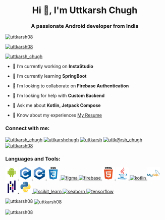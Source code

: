 <h1 align="center">Hi 👋, I'm Uttkarsh Chugh</h1>
<h3 align="center">A passionate Android developer from India</h3>

<p align="left"> <img src="https://komarev.com/ghpvc/?username=uttkarsh08&label=Profile%20views&color=0e75b6&style=flat" alt="uttkarsh08" /> </p>

<p align="left"> <a href="https://github.com/ryo-ma/github-profile-trophy"><img src="https://github-profile-trophy.vercel.app/?username=uttkarsh08" alt="uttkarsh08" /></a> </p>

<p align="left"> <a href="https://twitter.com/uttkarsh_chugh" target="blank"><img src="https://img.shields.io/twitter/follow/uttkarsh_chugh?logo=twitter&style=for-the-badge" alt="uttkarsh_chugh" /></a> </p>

- 🔭 I’m currently working on **InstaStudio**

- 🌱 I’m currently learning **SpringBoot**

- 👯 I’m looking to collaborate on **Firebase Authentication**

- 🤝 I’m looking for help with **Custom Backend**

- 💬 Ask me about **Kotlin, Jetpack Compose**

- 📄 Know about my experiences [My Resume]([https://drive.google.com/file/d/1EkqUxwjA8EyZqgXoktY736KJqD0hmKJV/view?usp=sharing](https://drive.google.com/file/d/1GSS5_IOTA1QazDRGgb_Q-U8ZgTYoXwkd/view?usp=sharing))

<h3 align="left">Connect with me:</h3>
<p align="left">
<a href="https://twitter.com/uttkarsh_chugh" target="blank"><img align="center" src="https://raw.githubusercontent.com/rahuldkjain/github-profile-readme-generator/master/src/images/icons/Social/twitter.svg" alt="uttkarsh_chugh" height="30" width="40" /></a>
<a href="https://linkedin.com/in/uttkarshchugh" target="blank"><img align="center" src="https://raw.githubusercontent.com/rahuldkjain/github-profile-readme-generator/master/src/images/icons/Social/linked-in-alt.svg" alt="uttkarshchugh" height="30" width="40" /></a>
<a href="https://stackoverflow.com/users/uttkarsh" target="blank"><img align="center" src="https://raw.githubusercontent.com/rahuldkjain/github-profile-readme-generator/master/src/images/icons/Social/stack-overflow.svg" alt="uttkarsh" height="30" width="40" /></a>
<a href="https://instagram.com/uttk@rsh_chugh" target="blank"><img align="center" src="https://raw.githubusercontent.com/rahuldkjain/github-profile-readme-generator/master/src/images/icons/Social/instagram.svg" alt="uttk@rsh_chugh" height="30" width="40" /></a>
<a href="https://www.leetcode.com/uttkarsh08" target="blank"><img align="center" src="https://raw.githubusercontent.com/rahuldkjain/github-profile-readme-generator/master/src/images/icons/Social/leet-code.svg" alt="uttkarsh08" height="30" width="40" /></a>
</p>

<h3 align="left">Languages and Tools:</h3>
<p align="left"> <a href="https://developer.android.com" target="_blank" rel="noreferrer"> <img src="https://raw.githubusercontent.com/devicons/devicon/master/icons/android/android-original-wordmark.svg" alt="android" width="40" height="40"/> </a> <a href="https://www.cprogramming.com/" target="_blank" rel="noreferrer"> <img src="https://raw.githubusercontent.com/devicons/devicon/master/icons/c/c-original.svg" alt="c" width="40" height="40"/> </a> <a href="https://www.w3schools.com/cpp/" target="_blank" rel="noreferrer"> <img src="https://raw.githubusercontent.com/devicons/devicon/master/icons/cplusplus/cplusplus-original.svg" alt="cplusplus" width="40" height="40"/> </a> <a href="https://www.w3schools.com/css/" target="_blank" rel="noreferrer"> <img src="https://raw.githubusercontent.com/devicons/devicon/master/icons/css3/css3-original-wordmark.svg" alt="css3" width="40" height="40"/> </a> <a href="https://www.figma.com/" target="_blank" rel="noreferrer"> <img src="https://www.vectorlogo.zone/logos/figma/figma-icon.svg" alt="figma" width="40" height="40"/> </a> <a href="https://firebase.google.com/" target="_blank" rel="noreferrer"> <img src="https://www.vectorlogo.zone/logos/firebase/firebase-icon.svg" alt="firebase" width="40" height="40"/> </a> <a href="https://www.w3.org/html/" target="_blank" rel="noreferrer"> <img src="https://raw.githubusercontent.com/devicons/devicon/master/icons/html5/html5-original-wordmark.svg" alt="html5" width="40" height="40"/> </a> <a href="https://www.java.com" target="_blank" rel="noreferrer"> <img src="https://raw.githubusercontent.com/devicons/devicon/master/icons/java/java-original.svg" alt="java" width="40" height="40"/> </a> <a href="https://kotlinlang.org" target="_blank" rel="noreferrer"> <img src="https://www.vectorlogo.zone/logos/kotlinlang/kotlinlang-icon.svg" alt="kotlin" width="40" height="40"/> </a> <a href="https://www.mysql.com/" target="_blank" rel="noreferrer"> <img src="https://raw.githubusercontent.com/devicons/devicon/master/icons/mysql/mysql-original-wordmark.svg" alt="mysql" width="40" height="40"/> </a> <a href="https://pandas.pydata.org/" target="_blank" rel="noreferrer"> <img src="https://raw.githubusercontent.com/devicons/devicon/2ae2a900d2f041da66e950e4d48052658d850630/icons/pandas/pandas-original.svg" alt="pandas" width="40" height="40"/> </a> <a href="https://www.python.org" target="_blank" rel="noreferrer"> <img src="https://raw.githubusercontent.com/devicons/devicon/master/icons/python/python-original.svg" alt="python" width="40" height="40"/> </a> <a href="https://scikit-learn.org/" target="_blank" rel="noreferrer"> <img src="https://upload.wikimedia.org/wikipedia/commons/0/05/Scikit_learn_logo_small.svg" alt="scikit_learn" width="40" height="40"/> </a> <a href="https://seaborn.pydata.org/" target="_blank" rel="noreferrer"> <img src="https://seaborn.pydata.org/_images/logo-mark-lightbg.svg" alt="seaborn" width="40" height="40"/> </a> <a href="https://www.tensorflow.org" target="_blank" rel="noreferrer"> <img src="https://www.vectorlogo.zone/logos/tensorflow/tensorflow-icon.svg" alt="tensorflow" width="40" height="40"/> </a> </p>

<p><img align="left" src="https://github-readme-stats.vercel.app/api/top-langs?username=uttkarsh08&show_icons=true&theme=dark&locale=en&layout=compact" alt="uttkarsh08" /></p>

<p>&nbsp;<img align="center" src="https://github-readme-stats.vercel.app/api?username=uttkarsh08&show_icons=true&theme=dark&locale=en" alt="uttkarsh08" /></p>

<p><img align="center" src="https://github-readme-streak-stats.herokuapp.com/?user=uttkarsh08&" alt="uttkarsh08" /></p>
